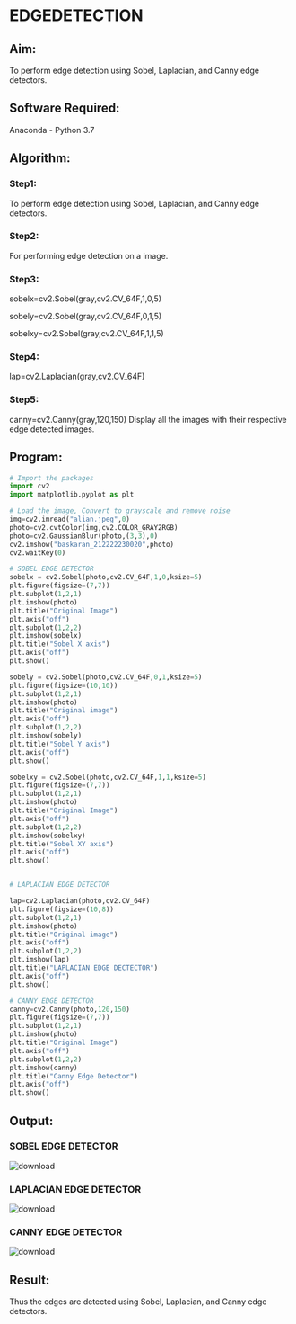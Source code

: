 # EDGEDETECTION

## Aim:
To perform edge detection using Sobel, Laplacian, and Canny edge detectors.

## Software Required:
Anaconda - Python 3.7

## Algorithm:
### Step1:
To perform edge detection using Sobel, Laplacian, and Canny edge detectors.
### Step2:
For performing edge detection on a image.
### Step3:
sobelx=cv2.Sobel(gray,cv2.CV_64F,1,0,5)

sobely=cv2.Sobel(gray,cv2.CV_64F,0,1,5)

sobelxy=cv2.Sobel(gray,cv2.CV_64F,1,1,5)
### Step4:
lap=cv2.Laplacian(gray,cv2.CV_64F)
### Step5:
canny=cv2.Canny(gray,120,150)
Display all the images with their respective edge detected images.
## Program:

``` Python
# Import the packages
import cv2
import matplotlib.pyplot as plt

# Load the image, Convert to grayscale and remove noise
img=cv2.imread("alian.jpeg",0)
photo=cv2.cvtColor(img,cv2.COLOR_GRAY2RGB)
photo=cv2.GaussianBlur(photo,(3,3),0)
cv2.imshow("baskaran_212222230020",photo)
cv2.waitKey(0)

# SOBEL EDGE DETECTOR
sobelx = cv2.Sobel(photo,cv2.CV_64F,1,0,ksize=5)
plt.figure(figsize=(7,7))
plt.subplot(1,2,1)
plt.imshow(photo)
plt.title("Original Image")
plt.axis("off")
plt.subplot(1,2,2)
plt.imshow(sobelx)
plt.title("Sobel X axis")
plt.axis("off")
plt.show()

sobely = cv2.Sobel(photo,cv2.CV_64F,0,1,ksize=5)
plt.figure(figsize=(10,10))
plt.subplot(1,2,1)
plt.imshow(photo)
plt.title("Original image")
plt.axis("off")
plt.subplot(1,2,2)
plt.imshow(sobely)
plt.title("Sobel Y axis")
plt.axis("off")
plt.show()

sobelxy = cv2.Sobel(photo,cv2.CV_64F,1,1,ksize=5)
plt.figure(figsize=(7,7))
plt.subplot(1,2,1)
plt.imshow(photo)
plt.title("Original Image")
plt.axis("off")
plt.subplot(1,2,2)
plt.imshow(sobelxy)
plt.title("Sobel XY axis")
plt.axis("off")
plt.show()


# LAPLACIAN EDGE DETECTOR

lap=cv2.Laplacian(photo,cv2.CV_64F)
plt.figure(figsize=(10,8))
plt.subplot(1,2,1)
plt.imshow(photo)
plt.title("Original image")
plt.axis("off")
plt.subplot(1,2,2)
plt.imshow(lap)
plt.title("LAPLACIAN EDGE DECTECTOR")
plt.axis("off")
plt.show()

# CANNY EDGE DETECTOR
canny=cv2.Canny(photo,120,150)
plt.figure(figsize=(7,7))
plt.subplot(1,2,1)
plt.imshow(photo)
plt.title("Original Image")
plt.axis("off")
plt.subplot(1,2,2)
plt.imshow(canny)
plt.title("Canny Edge Detector")
plt.axis("off")
plt.show()

```
## Output:
### SOBEL EDGE DETECTOR
![download](https://github.com/BaskaranV15/EDGEDETECTION/assets/118703522/c128fee4-6363-487a-896e-e3c685e31a9e)




### LAPLACIAN EDGE DETECTOR

![download](https://github.com/BaskaranV15/EDGEDETECTION/assets/118703522/67e4265f-1674-4214-8c06-e85c2f303cf3)


### CANNY EDGE DETECTOR

![download](https://github.com/BaskaranV15/EDGEDETECTION/assets/118703522/eeb69dd5-af90-405f-b775-9faf8e36a3b1)


## Result:
Thus the edges are detected using Sobel, Laplacian, and Canny edge detectors.
